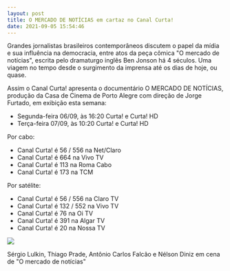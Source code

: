 ```yaml
---
layout: post
title: O MERCADO DE NOTÍCIAS em cartaz no Canal Curta!
date: 2021-09-05 15:54:46
---
```

Grandes jornalistas brasileiros contemporâneos discutem o papel da mídia e sua influência na democracia, entre atos da peça cômica "O mercado de notícias", escrita pelo dramaturgo inglês Ben Jonson há 4 séculos. Uma viagem no tempo desde o surgimento da imprensa até os dias de hoje, ou quase.

Assim o Canal Curta! apresenta o documentário O MERCADO DE NOTÍCIAS, produção da Casa de Cinema de Porto Alegre com direção de Jorge Furtado, em exibição esta semana:

* Segunda-feira 06/09, às 16:20 Curta! e Curta! HD
* Terça-feira 07/09, às 10:20 Curta! e Curta! HD

Por cabo:

* Canal Curta! é 56 / 556 na Net/Claro
* Canal Curta! é 664 na Vivo TV
* Canal Curta! é 113 na Roma Cabo
* Canal Curta! é 173 na TCM

Por satélite:

* Canal Curta! é 56 / 556 na Claro TV
* Canal Curta! é 132 / 552 na Vivo TV
* Canal Curta! é 76 na Oi TV
* Canal Curta! é 391 na Algar TV
* Canal Curta! é 20 na Nossa TV

![](https://www.casacinepoa.com.br/sites/default/files/images/mdn-moeda.jpg)

Sérgio Lulkin, Thiago Prade, Antônio Carlos Falcão e Nélson Diniz em cena de "O mercado de notícias"